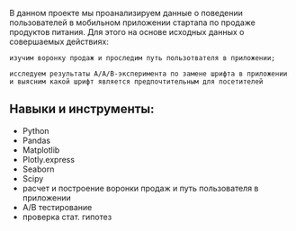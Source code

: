 В данном проекте мы проанализируем данные о поведении пользователей в мобильном приложении стартапа по продаже продуктов питания.
Для этого на основе исходных данных о совершаемых действиях:

    изучим воронку продаж и проследим путь пользотвателя в приложении;

    исследуем результаты А/А/В-эксперимента по замене шрифта в приложении и выясним какой шрифт является предпочтительным для посетителей

## Навыки и инструменты:
- Python
- Pandas
- Matplotlib
- Plotly.express
- Seaborn
- Scipy
- расчет и построение воронки продаж и путь пользователя в приложении
- А/В тестирование
- проверка стат. гипотез
